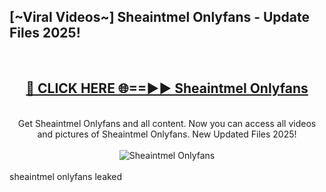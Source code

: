 <h2>[~Viral Videos~] Sheaintmel Onlyfans - Update Files 2025!</h2>
<br>
<div align="center">
<h2><a href="https://betterlinks.top/A2PfLJ" rel="nofollow">🔴 CLICK HERE 🌐==►► Sheaintmel Onlyfans</a></h2>
<br>
Get Sheaintmel Onlyfans and all content. Now you can access all videos and pictures of Sheaintmel Onlyfans. New Updated Files 2025!
<br>
<br>
<a href="https://betterlinks.top/A2PfLJ" rel="nofollow" data-target="animated-image.originalLink"><img src="https://i.ibb.co.com/WyWwxjT/player-gif2.gif" alt="Sheaintmel Onlyfans" style="max-width: 100%; display: inline-block;" data-target="animated-image.originalImage"></a>
</div>
<br>
sheaintmel onlyfans leaked